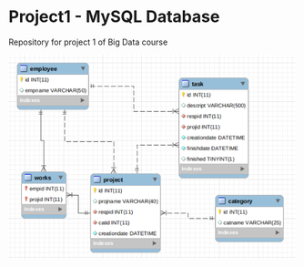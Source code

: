 # Project1 - MySQL Database
Repository for project 1 of Big Data course

![fase1_mode](https://github.com/chends888/bigdata_project1/blob/master/db/fase1/fase1_modeling.png)
